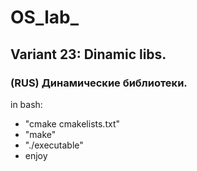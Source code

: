 # OS_lab_
## Variant 23: Dinamic libs.
### (RUS) Динамические библиотеки.
in bash:
- "cmake cmakelists.txt"
- "make"
- "./executable"
- enjoy
